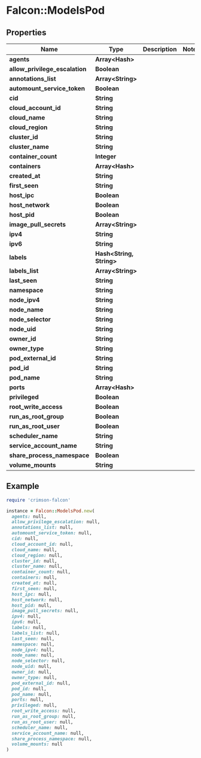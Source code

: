 # Falcon::ModelsPod

## Properties

| Name | Type | Description | Notes |
| ---- | ---- | ----------- | ----- |
| **agents** | **Array&lt;Hash&gt;** |  |  |
| **allow_privilege_escalation** | **Boolean** |  |  |
| **annotations_list** | **Array&lt;String&gt;** |  |  |
| **automount_service_token** | **Boolean** |  |  |
| **cid** | **String** |  |  |
| **cloud_account_id** | **String** |  |  |
| **cloud_name** | **String** |  |  |
| **cloud_region** | **String** |  |  |
| **cluster_id** | **String** |  |  |
| **cluster_name** | **String** |  |  |
| **container_count** | **Integer** |  |  |
| **containers** | **Array&lt;Hash&gt;** |  |  |
| **created_at** | **String** |  |  |
| **first_seen** | **String** |  |  |
| **host_ipc** | **Boolean** |  |  |
| **host_network** | **Boolean** |  |  |
| **host_pid** | **Boolean** |  |  |
| **image_pull_secrets** | **Array&lt;String&gt;** |  |  |
| **ipv4** | **String** |  |  |
| **ipv6** | **String** |  |  |
| **labels** | **Hash&lt;String, String&gt;** |  |  |
| **labels_list** | **Array&lt;String&gt;** |  |  |
| **last_seen** | **String** |  |  |
| **namespace** | **String** |  |  |
| **node_ipv4** | **String** |  |  |
| **node_name** | **String** |  |  |
| **node_selector** | **String** |  |  |
| **node_uid** | **String** |  |  |
| **owner_id** | **String** |  |  |
| **owner_type** | **String** |  |  |
| **pod_external_id** | **String** |  |  |
| **pod_id** | **String** |  |  |
| **pod_name** | **String** |  |  |
| **ports** | **Array&lt;Hash&gt;** |  |  |
| **privileged** | **Boolean** |  |  |
| **root_write_access** | **Boolean** |  |  |
| **run_as_root_group** | **Boolean** |  |  |
| **run_as_root_user** | **Boolean** |  |  |
| **scheduler_name** | **String** |  |  |
| **service_account_name** | **String** |  |  |
| **share_process_namespace** | **Boolean** |  |  |
| **volume_mounts** | **String** |  |  |

## Example

```ruby
require 'crimson-falcon'

instance = Falcon::ModelsPod.new(
  agents: null,
  allow_privilege_escalation: null,
  annotations_list: null,
  automount_service_token: null,
  cid: null,
  cloud_account_id: null,
  cloud_name: null,
  cloud_region: null,
  cluster_id: null,
  cluster_name: null,
  container_count: null,
  containers: null,
  created_at: null,
  first_seen: null,
  host_ipc: null,
  host_network: null,
  host_pid: null,
  image_pull_secrets: null,
  ipv4: null,
  ipv6: null,
  labels: null,
  labels_list: null,
  last_seen: null,
  namespace: null,
  node_ipv4: null,
  node_name: null,
  node_selector: null,
  node_uid: null,
  owner_id: null,
  owner_type: null,
  pod_external_id: null,
  pod_id: null,
  pod_name: null,
  ports: null,
  privileged: null,
  root_write_access: null,
  run_as_root_group: null,
  run_as_root_user: null,
  scheduler_name: null,
  service_account_name: null,
  share_process_namespace: null,
  volume_mounts: null
)
```

